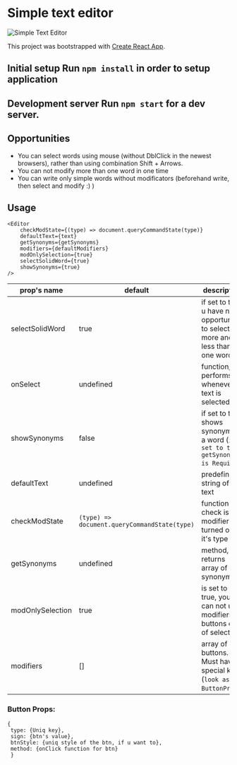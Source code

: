 
  
# Simple text editor 

![Simple Text Editor](https://i.ibb.co/mzmztSY/te.png)  
  
This project was bootstrapped with [Create React App](https://github.com/facebookincubator/create-react-app).    
    
## Initial setup Run `npm install` in order to setup application    
    
## Development server Run `npm start` for a dev server.    
    
## Opportunities  
  
 - You can select words using mouse (without DblClick in the newest browsers), rather than using combination Shift + Arrows.  
 - You can not modify more than one word in one time  
 - You can write only simple words without modificators (beforehand write, then select and modify :) )  
  
## Usage

    <Editor
	    checkModState={(type) => document.queryCommandState(type)}
	    defaultText={text}    
	    getSynonyms={getSynonyms}  
	    modifiers={defaultModifiers} 
	    modOnlySelection={true}   
	    selectSolidWord={true}  
	    showSynonyms={true}  
    />
  
  

 
| prop's name| default | description |
|--|--|--|
| selectSolidWord  | true | if set to true u have no opportunity to select more and less than one word |
| onSelect| undefined| function, performs whenever text is selected |
| showSynonyms| false| if set to true, shows synonyms to a word (`if set to true getSynonyms is Required`) |
| defaultText| undefined| predefined string of the text |
| checkModState| `(type) => document.queryCommandState(type)`| function to check is modifier turned on by it's type |
| getSynonyms| undefined | method, that returns array of synonyms |
| modOnlySelection| true| is set to true, you can not use modifiers buttons out of selection|
| modifiers| []| array of buttons. Must have special keys (`look as ButtonProps`)|

### Button Props:
    {
     type: {Uniq key},
     sign: {btn's value},
     btnStyle: {uniq style of the btn, if u want to},
     method: {onClick function for btn}
     }


